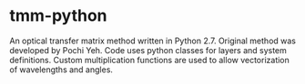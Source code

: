 # tmm-python
An optical transfer matrix method written in Python 2.7. Original method was developed by Pochi Yeh.
Code uses python classes for layers and system definitions.
Custom multiplication functions are used to allow vectorization of wavelengths and angles.
